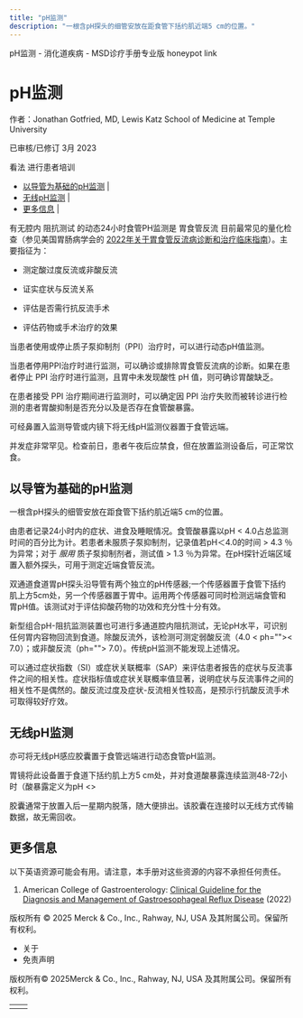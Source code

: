 ```yaml
---
title: "pH监测"
description: "一根含pH探头的细管安放在距食管下括约肌近端5 cm的位置。"
---
```


﻿pH监测 - 消化道疾病 - MSD诊疗手册专业版 honeypot link

# pH监测

作者：Jonathan Gotfried, MD, Lewis Katz School of Medicine at Temple University

已审核/已修订 3月 2023

看法 进行患者培训

- [以导管为基础的pH监测](#以导管为基础的pH监测_v77984573_zh) \|
- [无线pH监测](#无线pH监测_v77984581_zh) \|
- [更多信息](#更多信息_v77984586_zh) \|

有无腔内 阻抗测试 的动态24小时食管PH监测是 胃食管反流 目前最常见的量化检查（参见美国胃肠病学会的 [2022年关于胃食管反流病诊断和治疗临床指南](https://www.ncbi.nlm.nih.gov/pmc/articles/PMC8754510/)）。主要指征为：

- 测定酸过度反流或非酸反流

- 证实症状与反流关系

- 评估是否需行抗反流手术

- 评估药物或手术治疗的效果


当患者使用或停止质子泵抑制剂（PPI）治疗时，可以进行动态pH值监测。

当患者停用PPI治疗时进行监测，可以确诊或排除胃食管反流病的诊断。如果在患者停止 PPI 治疗时进行监测，且胃中未发现酸性 pH 值，则可确诊胃酸缺乏。

在患者接受 PPI 治疗期间进行监测时，可以确定因 PPI 治疗失败而被转诊进行检测的患者胃酸抑制是否充分以及是否存在食管酸暴露。

可经鼻置入监测导管或内镜下将无线pH监测仪器置于食管远端。

并发症非常罕见。检查前日，患者午夜后应禁食，但在放置监测设备后，可正常饮食。

## 以导管为基础的pH监测

一根含pH探头的细管安放在距食管下括约肌近端5 cm的位置。

由患者记录24小时内的症状、进食及睡眠情况。食管酸暴露以pH < 4.0占总监测时间的百分比为计。若患者未服质子泵抑制剂，记录值若pH＜4.0的时间 > 4.3 ％为异常；对于 _服用_ 质子泵抑制剂者，测试值 \> 1.3 ％为异常。在pH探针近端区域置入额外探头，可用于测定近端食管反流。

双通道食道胃pH探头沿导管有两个独立的pH传感器;一个传感器置于食管下括约肌上方5cm处，另一个传感器置于胃中。运用两个传感器可同时检测远端食管和胃pH值。该测试对于评估抑酸药物的功效和充分性十分有效。

新型组合pH-阻抗监测装置也可进行多通道腔内阻抗测试，无论pH水平，可识别任何胃内容物回流到食道。除酸反流外，该检测可测定弱酸反流（4.0 < ph="">< 7.0）；或非酸反流（ph=""> 7.0）。传统pH监测不能发现上述情况。

可以通过症状指数（SI）或症状关联概率（SAP）来评估患者报告的症状与反流事件之间的相关性。症状指标值或症状关联概率值显著，说明症状与反流事件之间的相关性不是偶然的。酸反流过度及症状-反流相关性较高，是预示行抗酸反流手术可取得较好疗效。

## 无线pH监测

亦可将无线pH感应胶囊置于食管远端进行动态食管pH监测。

胃镜将此设备置于食道下括约肌上方5 cm处，并对食道酸暴露连续监测48-72小时（酸暴露定义为pH <>

胶囊通常于放置入后一星期内脱落，随大便排出。该胶囊在连接时以无线方式传输数据，故无需回收。

## 更多信息

以下英语资源可能会有用。请注意，本手册对这些资源的内容不承担任何责任。

1. American College of Gastroenterology: [Clinical Guideline for the Diagnosis and Management of Gastroesophageal Reflux Disease](https://www.ncbi.nlm.nih.gov/pmc/articles/PMC8754510/) (2022)




版权所有 © 2025
Merck & Co., Inc., Rahway, NJ, USA 及其附属公司。保留所有权利。

- 关于
- 免责声明

版权所有© 2025Merck & Co., Inc., Rahway, NJ, USA 及其附属公司。保留所有权利。

|     |     |
| --- | --- |
|  |  |